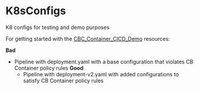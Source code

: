 # K8sConfigs
K8 configs for testing and demo purposes

For getting started with the [CBC_Container_CICD_Demo](https://github.com/ncomeau/CBC_Container_CICD_Demo) resources:

**Bad**
  - Pipeline with deployment.yaml with a base configuration that violates CB Container policy rules
**Good**
    - Pipeline with deployment-v2.yaml with added configurations to satisfy CB Container policy rules
